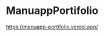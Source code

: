 # ManuappPortifolio

<a href='https://manuapp-portifolio.vercel.app'>https://manuapp-portifolio.vercel.app/</a>
